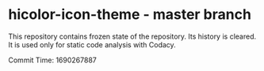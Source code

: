 # hicolor-icon-theme - master branch

This repository contains frozen state of the repository.
Its history is cleared. It is used only for static code
analysis with Codacy.

Commit Time: 1690267887